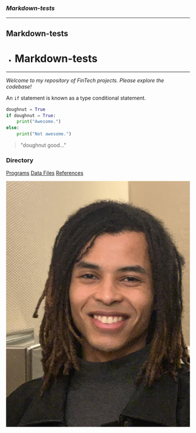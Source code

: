 ### *Markdown-tests*
---
## **Markdown-tests**
* # Markdown-tests
---
*Welcome to my repository of FinTech projects. Please explore the codebase!*

An `if` statement is known as a type conditional statement.

```python
doughnut = True
if doughnut = True:
    print("Awesome.")
else:
    print("Not awesome.")
```

> "doughnut good..."

### Directory

[Programs](code)
[Data Files](data)
[References](references)

![Three circular icons that represent a phone, the python logo, and money.](images/Good_Prof_Pic.jpg)